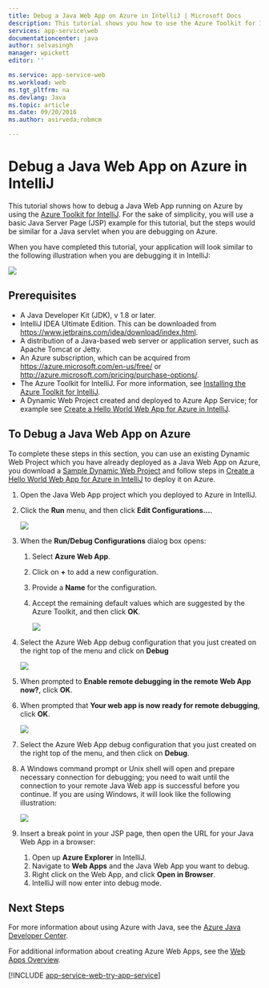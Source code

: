 ```yaml
---
title: Debug a Java Web App on Azure in IntelliJ | Microsoft Docs
description: This tutorial shows you how to use the Azure Toolkit for IntelliJ to debug a Java Web App running on Azure.
services: app-service\web
documentationcenter: java
author: selvasingh
manager: wpickett
editor: ''

ms.service: app-service-web
ms.workload: web
ms.tgt_pltfrm: na
ms.devlang: Java
ms.topic: article
ms.date: 09/20/2016
ms.author: asirveda;robmcm

---
```

# Debug a Java Web App on Azure in IntelliJ
This tutorial shows how to debug a Java Web App running on Azure by using the [Azure Toolkit for IntelliJ]. For the sake of simplicity, you will use a basic Java Server Page (JSP) example for this tutorial, but the steps would be similar for a Java servlet when you are debugging on Azure.

When you have completed this tutorial, your application will look similar to the following illustration when you are debugging it in IntelliJ:

![][01]

## Prerequisites
* A Java Developer Kit (JDK), v 1.8 or later.
* IntelliJ IDEA Ultimate Edition. This can be downloaded from <https://www.jetbrains.com/idea/download/index.html>.
* A distribution of a Java-based web server or application server, such as Apache Tomcat or Jetty.
* An Azure subscription, which can be acquired from <https://azure.microsoft.com/en-us/free/> or <http://azure.microsoft.com/pricing/purchase-options/>.
* The Azure Toolkit for IntelliJ. For more information, see [Installing the Azure Toolkit for IntelliJ].
* A Dynamic Web Project created and deployed to Azure App Service; for example see [Create a Hello World Web App for Azure in IntelliJ].

## To Debug a Java Web App on Azure
To complete these steps in this section, you can use an existing Dynamic Web Project which you have already deployed as a Java Web App on Azure, you download a [Sample Dynamic Web Project] and follow steps in [Create a Hello World Web App for Azure in IntelliJ] to deploy it on Azure. 

1. Open the Java Web App project which you deployed to Azure in IntelliJ.
2. Click the **Run** menu, and then click **Edit Configurations...**.
   
    ![][02]
3. When the **Run/Debug Configurations** dialog box opens: 
   
   1. Select **Azure Web App**.
   2. Click on **+** to add a new configuration.
   3. Provide a **Name** for the configuration.
   4. Accept the remaining default values which are suggested by the Azure Toolkit, and then click **OK**.
      
       ![][03]
4. Select the Azure Web App debug configuration that you just created on the right top of the menu and click on **Debug**
   
    ![][04]
5. When prompted to **Enable remote debugging in the remote Web App now?**, click **OK**.
6. When prompted that **Your web app is now ready for remote debugging**, click **OK**.
   
    ![][05]
7. Select the Azure Web App debug configuration that you just created on the right top of the menu, and then click on **Debug**.
8. A Windows command prompt or Unix shell will open and prepare necessary connection for debugging; you need to wait until the connection to your remote Java Web app is successful before you continue. If you are using Windows, it will look like the following illustration:
   
    ![][06]
9. Insert a break point in your JSP page, then open the URL for your Java Web App in a browser:
   
   1. Open up **Azure Explorer** in IntelliJ.
   2. Navigate to **Web Apps** and the Java Web App you want to debug.
   3. Right click on the Web App, and click **Open in Browser**.
   4. IntelliJ will now enter into debug mode.

## Next Steps
For more information about using Azure with Java, see the [Azure Java Developer Center].

For additional information about creating Azure Web Apps, see the [Web Apps Overview].

[!INCLUDE [app-service-web-try-app-service](../../includes/app-service-web-try-app-service.md)]

<!-- URL List -->

[Azure App Service]: http://go.microsoft.com/fwlink/?LinkId=529714
[Azure Toolkit for IntelliJ]: ../azure-toolkit-for-intellij.md
[Installing the Azure Toolkit for IntelliJ]: ../azure-toolkit-for-intellij-installation.md
[Create a Hello World Web App for Azure in IntelliJ]: ./app-service-web-intellij-create-hello-world-web-app.md
[Sample Dynamic Web Project]: http://go.microsoft.com/fwlink/?LinkId=817337

[Azure Java Developer Center]: https://azure.microsoft.com/develop/java/
[Web Apps Overview]: ./app-service-web-overview.md

<!-- IMG List -->

[01]: ./media/app-service-web-debug-java-web-app-in-intellij/01-debug-java-web-app-in-intellij.png
[02]: ./media/app-service-web-debug-java-web-app-in-intellij/02-configure-intellij-remote-debug.png
[03]: ./media/app-service-web-debug-java-web-app-in-intellij/03-debug-configuration.png
[04]: ./media/app-service-web-debug-java-web-app-in-intellij/04-select-debug.png
[05]: ./media/app-service-web-debug-java-web-app-in-intellij/05-ready-for-remote-debugging.png
[06]: ./media/app-service-web-debug-java-web-app-in-intellij/06-windows-command-prompt-connection-successful-to-remote.png
